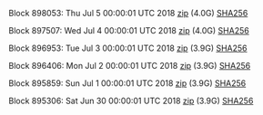 Block 898053: Thu Jul  5 00:00:01 UTC 2018 [zip](https://dash-bootstrap.ams3.digitaloceanspaces.com/mainnet/2018-07-05/bootstrap.dat.zip) (4.0G) [SHA256](https://dash-bootstrap.ams3.digitaloceanspaces.com/mainnet/2018-07-05/sha256.txt)

Block 897507: Wed Jul  4 00:00:01 UTC 2018 [zip](https://dash-bootstrap.ams3.digitaloceanspaces.com/mainnet/2018-07-04/bootstrap.dat.zip) (4.0G) [SHA256](https://dash-bootstrap.ams3.digitaloceanspaces.com/mainnet/2018-07-04/sha256.txt)

Block 896953: Tue Jul  3 00:00:01 UTC 2018 [zip](https://dash-bootstrap.ams3.digitaloceanspaces.com/mainnet/2018-07-03/bootstrap.dat.zip) (3.9G) [SHA256](https://dash-bootstrap.ams3.digitaloceanspaces.com/mainnet/2018-07-03/sha256.txt)

Block 896406: Mon Jul  2 00:00:01 UTC 2018 [zip](https://dash-bootstrap.ams3.digitaloceanspaces.com/mainnet/2018-07-02/bootstrap.dat.zip) (3.9G) [SHA256](https://dash-bootstrap.ams3.digitaloceanspaces.com/mainnet/2018-07-02/sha256.txt)

Block 895859: Sun Jul  1 00:00:01 UTC 2018 [zip](https://dash-bootstrap.ams3.digitaloceanspaces.com/mainnet/2018-07-01/bootstrap.dat.zip) (3.9G) [SHA256](https://dash-bootstrap.ams3.digitaloceanspaces.com/mainnet/2018-07-01/sha256.txt)

Block 895306: Sat Jun 30 00:00:01 UTC 2018 [zip](https://dash-bootstrap.ams3.digitaloceanspaces.com/mainnet/2018-06-30/bootstrap.dat.zip) (3.9G) [SHA256](https://dash-bootstrap.ams3.digitaloceanspaces.com/mainnet/2018-06-30/sha256.txt)
